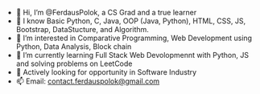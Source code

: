 - 👋 Hi, I’m @FerdausPolok, a CS Grad and a true learner
- 🧠 I know Basic Python, C, Java, OOP (Java, Python), HTML, CSS, JS, Bootstrap, DataStucture, and Algorithm.
- 🧩 I’m interested in Comparative Programming, Web Development using Python, Data Analysis, Block chain
- 🌱 I’m currently learning Full Stack Web Devolopmennt with Python, JS and solving problems on LeetCode
- 👀 Actively looking for opportunity in Software Industry
- 📫 Email: contact.ferdauspolok@gmail.com

<!---
FerdausPolok/FerdausPolok is a ✨ special ✨ repository because its `README.md` (this file) appears on your GitHub profile.
You can click the Preview link to take a look at your changes.
--->
